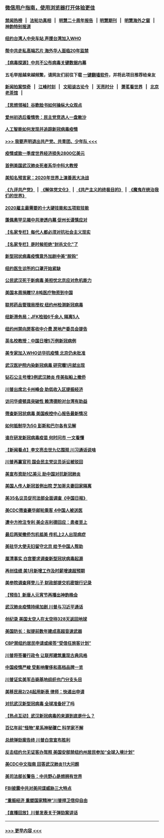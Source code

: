 ### [微信用户指南，使用浏览器打开体验更佳](https://github.com/gfw-breaker/banned-news1/blob/master/indexes/wechat-guide.md?t=0)
#### [禁闻热榜](热点新闻.md?t=0)  &nbsp;&nbsp;|&nbsp;&nbsp; [法轮功真相](https://github.com/gfw-breaker/truth/blob/master/README.md?t=0) &nbsp;&nbsp;|&nbsp;&nbsp; [明慧二十周年报告](https://github.com/gfw-breaker/mh-reports/blob/master/README.md?t=0) &nbsp;&nbsp;|&nbsp;&nbsp;[明慧期刊](https://github.com/gfw-breaker/mh-qikan) &nbsp;&nbsp;|&nbsp;&nbsp; [明慧海外之窗](https://github.com/gfw-breaker/mh-news/blob/master/README.md?t=0) &nbsp;&nbsp;|&nbsp;&nbsp; [神韵特别报道](https://github.com/gfw-breaker/mh-news/blob/master/shenyun.md?t=0)
#### [纽约台湾人中央车站  声援台湾加入WHO](../pages/nsc412/n11857757.md?t=02101711) 
#### [帮中共走私高端芯片 海外华人面临20年监禁](../pages/nsc412/n11855016.md?t=02101711) 
#### [【病毒探源】中共不公布病毒关键数据内幕](../pages/nsc412/n11856584.md?t=02101711) 
#### 五毛举报越来越频繁，请网友们前往下载 [一键翻墙软件](https://github.com/gfw-breaker/ssr-accounts)，并将此项目推荐给亲友
#### [新闻拍案惊奇](https://github.com/gfw-breaker/banned-news1/blob/master/pages/link4.md) &nbsp;&nbsp;|&nbsp;&nbsp; [江峰时刻](https://github.com/gfw-breaker/banned-news1/blob/master/pages/link4.md) &nbsp;&nbsp;|&nbsp;&nbsp; [文昭谈古论今](https://github.com/gfw-breaker/banned-news1/blob/master/pages/link4.md) &nbsp;&nbsp;|&nbsp;&nbsp; [天亮时分](https://github.com/gfw-breaker/banned-news1/blob/master/pages/link4.md) &nbsp;&nbsp;|&nbsp;&nbsp; [萧茗看世界](https://github.com/gfw-breaker/banned-news1/blob/master/pages/link4.md) &nbsp;&nbsp;|&nbsp;&nbsp; [北京老茶馆](https://github.com/gfw-breaker/banned-news1/blob/master/pages/link4.md) &nbsp;&nbsp;|&nbsp;&nbsp; 
#### [【思想领袖】谷歌脸书如何操纵大众观点](../pages/nsc412/n11680874.md?t=02101711) 
#### [爱州初选后看情势：民主党竞选人一盘散沙](../pages/nsc412/n11856557.md?t=02101711) 
#### [人工智能如何发现并追踪新冠病毒疫情](../pages/nsc412/n11856398.md?t=02101711) 
#### [>>> 我要声明退出共产党、共青团、少年队 <<<](https://github.com/begood0513/goodnews/blob/master/quit/letter.md) 
#### [疫情或致一季度世界经济损失2800亿美元](../pages/nsc412/n11855639.md?t=02101711) 
#### [首例美国武汉肺炎死者系华中科大教授](../pages/nsc412/n11855500.md?t=02101711) 
#### [美知名预言家：2020年世界上演善恶大决战](../pages/nsc412/n11855418.md?t=02101711) 
#### [《九评共产党》](https://github.com/begood0513/9ping.md/blob/master/README.md) &nbsp;|&nbsp; [《解体党文化》](../../../../jtdwh.md/blob/master/README.md)  &nbsp;|&nbsp; [《共产主义的终极目的》](../../../../gczydzjmd.md/blob/master/README.md) &nbsp;|&nbsp; [《魔鬼在统治我们的世界》](../../../../mgztzwmdsj.md/blob/master/README.md) 
#### [2020雇主最需要的十大硬技能和五项软技能](../pages/nsc412/n11850953.md?t=02101711) 
#### [蓬佩奥罕见揭中共渗透内幕 促州长谨慎应对](../pages/nsc412/n11854685.md?t=02101711) 
#### [【名家专栏】每代人都必须对抗社会主义现实](../pages/nsc412/n11831412.md?t=02101711) 
#### [【名家专栏】是时候拒绝“封杀文化”了](../pages/nsc412/n11814093.md?t=02101711) 
#### [新型冠状病毒疫情意外加剧中美“脱钩”](../pages/nsc412/n11854475.md?t=02101711) 
#### [纽约医生诊所的口罩开始紧缺](../pages/nsc412/n11853364.md?t=02101711) 
#### [公民武汉死于新病毒 美担忧北京应对危机能力](../pages/nsc412/n11854331.md?t=02101711) 
#### [美国本周捐赠17.8吨医疗物资到中国](../pages/nsc412/n11854269.md?t=02101711) 
#### [联邦药品管理局授权  纽约州检测新冠病毒](../pages/nsc412/n11853371.md?t=02101711) 
#### [纽新港务局：JFK检验6千余人  隔离5人](../pages/nsc412/n11853366.md?t=02101711) 
#### [纽约州禁向房客收中介费  房地产委员会提告](../pages/nsc412/n11853360.md?t=02101711) 
#### [英名校教授：中国日增5万例新冠病例](../pages/nsc412/n11854174.md?t=02101711) 
#### [美专家加入WHO访华抗疫情 北京仍未批准](../pages/nsc412/n11854043.md?t=02101711) 
#### [武汉医护院内染新冠病毒 研究曝1月就出现](../pages/nsc412/n11852928.md?t=02101711) 
#### [钻石公主号增3例武汉肺炎 传美拟船上撤侨](../pages/nsc412/n11853240.md?t=02101711) 
#### [川普出席北卡州峰会 助低收入区提振经济](../pages/nsc412/n11853232.md?t=02101711) 
#### [访问华盛顿具突破性 赖清德盼对台湾有助益](../pages/nsc412/n11853129.md?t=02101711) 
#### [筛查新冠状病毒 美国疾控中心报告最新情况](../pages/nsc412/n11853070.md?t=02101711) 
#### [如何抵制华为5G 彭斯和巴尔各有见解](../pages/nsc412/n11852535.md?t=02101711) 
#### [谁在研发新冠病毒疫苗 何时问市 一文看懂](../pages/nsc412/n11852840.md?t=02101711) 
#### [【新闻看点】李文亮去世九亿围观 川习通话说啥](../pages/nsc412/n11852360.md?t=02101711) 
#### [川普再赢官司 国会民主党议员诉讼被驳回](../pages/nsc412/n11852287.md?t=02101711) 
#### [美宣布资助1亿美元 助中国对抗新冠肺炎](../pages/nsc412/n11852531.md?t=02101711) 
#### [美国人传人新冠首例出院 芝加哥夫妻回家隔离](../pages/nsc412/n11852452.md?t=02101711) 
#### [美35名议员促司法部全面调查《中国日报》](../pages/nsc412/n11852435.md?t=02101711) 
#### [美CDC筛查豪华邮轮乘客 4中国人被送医](../pages/nsc412/n11852085.md?t=02101711) 
#### [遭中方抢注专利 美企吉利德回应：患者至上](../pages/nsc412/n11852037.md?t=02101711) 
#### [最后两架撤侨包机抵美 传机上2人出现病症](../pages/nsc412/n11852173.md?t=02101711) 
#### [美驻华大使夫妇留守北京 给予中国人帮助](../pages/nsc412/n11852165.md?t=02101711) 
#### [厘清事实 白宫要求调查新型冠状病毒起源](../pages/nsc412/n11852106.md?t=02101711) 
#### [再创佳绩 美1月新增工作及时薪增速超预期](../pages/nsc412/n11852174.md?t=02101711) 
#### [美参院调查拜登儿子 财政部提交机密银行记录](../pages/nsc412/n11851808.md?t=02101711) 
#### [【预告】新唐人元宵节再播出神韵晚会](../pages/nsc412/n11843192.md?t=02101711) 
#### [武汉肺炎疫情持续加剧 川普与习近平通话](../pages/nsc412/n11851613.md?t=02101711) 
#### [创纪录 美国太空人在太空待328天返回地球](../pages/nsc412/n11851266.md?t=02101711) 
#### [美国防长：拟提前数年建成高超音速武器](../pages/nsc412/n11850959.md?t=02101711) 
#### [CBP禁纽约居民申请或续签“受信任旅客计划”](../pages/nsc412/n11850857.md?t=02101711) 
#### [川普将签署行政令 让联邦建筑重现古典风格](../pages/nsc412/n11850654.md?t=02101711) 
#### [中国疫情严峻 受影响奢侈和高档品牌一览](../pages/nsc412/n11850319.md?t=02101711) 
#### [川普证实美军击毙基地组织也门分支头目](../pages/nsc412/n11850383.md?t=02101711) 
#### [美移民局2/24起用新表 律师：快递出申请](../pages/nsc412/n11848220.md?t=02101711) 
#### [对抗武汉新型冠病毒 全球准备好了吗](../pages/nsc412/n11850142.md?t=02101711) 
#### [【热点互动】武汉新冠病毒的来源到底是什么？](../pages/nsc412/n11849749.md?t=02101711) 
#### [百亿年前“怪物”星系神秘骤亡 科学家不解](../pages/nsc412/n11849863.md?t=02101711) 
#### [总统弹劾案告终 川普白宫宣布胜利](../pages/nsc412/n11849985.md?t=02101711) 
#### [反击纽约允无证客办驾照  美国安部禁纽约州居民参加“全球入境计划”](../pages/nsc412/n11849828.md?t=02101711) 
#### [美CDC中文指南 回答武汉肺炎11大问题](../pages/nsc412/n11849703.md?t=02101711) 
#### [美司法部长警告：中共野心是想拥有世界](../pages/nsc412/n11849769.md?t=02101711) 
#### [FBI披露中共对美间谍威胁三大特点](../pages/nsc412/n11849700.md?t=02101711) 
#### [“重振经济 重塑国家精神”川普捍卫信仰自由](../pages/nsc412/n11849641.md?t=02101711) 
#### [【直播回放】川普发表关于弹劾案讲话](../pages/nsc412/n11849472.md?t=02101711) 

----
#### [ >>> 更早内容 <<< ](../indexes/nsc412-earlier.md)
